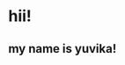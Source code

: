 
<!DOCTYPE html>
<html lang="en">
<head>
    <meta charset="UTF-8">
    <meta name="viewport" content="width=device-width, initial-scale=1.0">
    <title>First HTML Page</title>
</head>
<body>
    <h1>hii!</h1>
    <h2>my name is yuvika!</h2>
</body>
</html>

